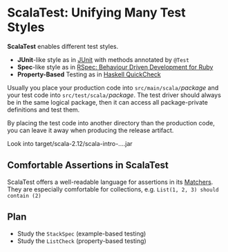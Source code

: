 # ScalaTest: Unifying Many Test Styles
**ScalaTest** enables different test styles.
* **JUnit**-like style as in [JUnit](https://junit.org/) with methods annotated by `@Test`
* **Spec**-like style as in [RSpec: Behaviour Driven Development for Ruby](https://rspec.info/)
* **Property-Based** Testing as in [Haskell QuickCheck](https://en.wikipedia.org/wiki/QuickCheck)

Usually you place your production code into `src/main/scala/`*package* 
and your test code into `src/test/scala/`*package*. 
The test driver should always be in the same logical package,
then it can access all package-private definitions and test them.

By placing the test code into another directory than the production code,
you can leave it away when producing the release artifact.

Look into target/scala-2.12/scala-intro-....jar

## Comfortable Assertions in ScalaTest
ScalaTest offers a well-readable language for assertions in its
[Matchers](https://www.scalatest.org/user_guide/using_matchers).
They are especially comfortable for collections, e.g.
  `List(1, 2, 3) should contain (2)`

## Plan
* Study the `StackSpec` (example-based testing)
* Study the `ListCheck` (property-based testing)